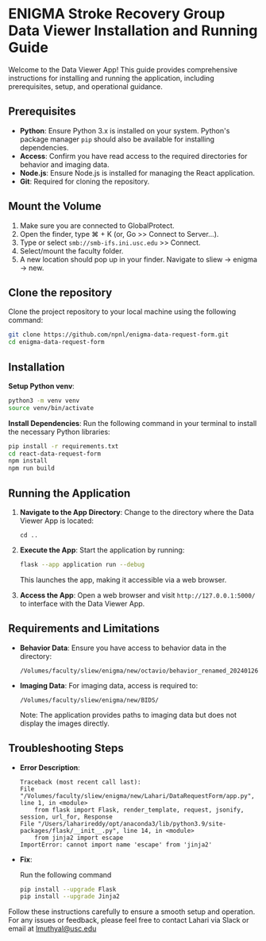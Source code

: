 # ENIGMA Stroke Recovery Group Data Viewer Installation and Running Guide

Welcome to the Data Viewer App! This guide provides comprehensive instructions for installing and running the application, including prerequisites, setup, and operational guidance.

## Prerequisites

- **Python**: Ensure Python 3.x is installed on your system. Python's package manager `pip` should also be available for installing dependencies.
- **Access**: Confirm you have read access to the required directories for behavior and imaging data.
- **Node.js**: Ensure Node.js is installed for managing the React application.
- **Git**: Required for cloning the repository.

## Mount the Volume 

1. Make sure you are connected to GlobalProtect.
2. Open the finder, type ⌘ + K (or, Go >> Connect to Server…).
3. Type or select `smb://smb-ifs.ini.usc.edu` >> Connect.
4. Select/mount the faculty folder.
5. A new location should pop up in your finder. Navigate to sliew → enigma → new.

## Clone the repository

Clone the project repository to your local machine using the following command:
```bash
git clone https://github.com/npnl/enigma-data-request-form.git
cd enigma-data-request-form
```

## Installation

**Setup Python venv**: 

```bash
python3 -m venv venv
source venv/bin/activate
```

**Install Dependencies**: Run the following command in your terminal to install the necessary Python libraries:

```bash
pip install -r requirements.txt
cd react-data-request-form
npm install
npm run build
```

## Running the Application

1. **Navigate to the App Directory**: Change to the directory where the Data Viewer App is located:

    ```plaintext
    cd ..
    ```

2. **Execute the App**: Start the application by running:

    ```bash
    flask --app application run --debug
    ```

    This launches the app, making it accessible via a web browser.

3. **Access the App**: Open a web browser and visit `http://127.0.0.1:5000/` to interface with the Data Viewer App.

## Requirements and Limitations

- **Behavior Data**: Ensure you have access to behavior data in the directory:

    ```plaintext
    /Volumes/faculty/sliew/enigma/new/octavio/behavior_renamed_20240126/
    ```

- **Imaging Data**: For imaging data, access is required to:

    ```plaintext
    /Volumes/faculty/sliew/enigma/new/BIDS/
    ```

    Note: The application provides paths to imaging data but does not display the images directly.

## Troubleshooting Steps

- **Error Description**:

    ```plaintext
    Traceback (most recent call last):
    File "/Volumes/faculty/sliew/enigma/new/Lahari/DataRequestForm/app.py", line 1, in <module>
        from flask import Flask, render_template, request, jsonify, session, url_for, Response
    File "/Users/laharireddy/opt/anaconda3/lib/python3.9/site-packages/flask/__init__.py", line 14, in <module>
        from jinja2 import escape
    ImportError: cannot import name 'escape' from 'jinja2' 
    ```

- **Fix**: 

    Run the following command 
    ```bash
    pip install --upgrade Flask
    pip install --upgrade Jinja2
    ```
    
Follow these instructions carefully to ensure a smooth setup and operation. For any issues or feedback, please feel free to contact Lahari via Slack or email at lmuthyal@usc.edu